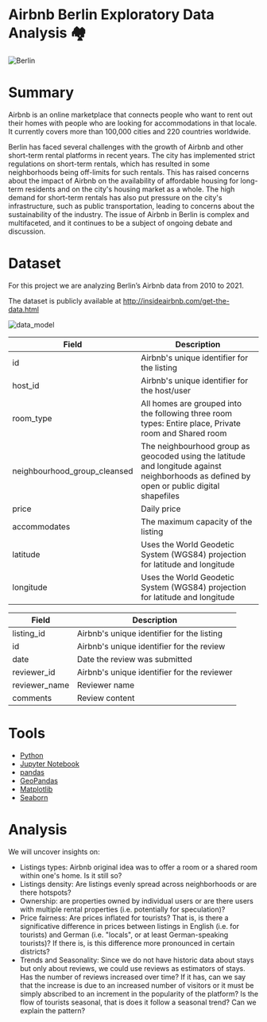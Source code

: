 # Airbnb Berlin Exploratory Data Analysis 🏘️

![Berlin](https://www.br.de/unternehmen/inhalt/organisation/korrespondenten/berlin-deutschland-studio-100~_v-img__16__9__xl_-d31c35f8186ebeb80b0cd843a7c267a0e0c81647.jpg)

# Summary 

Airbnb is an online marketplace that connects people who want to rent out their homes with people who are looking for accommodations in that locale. It currently covers more than 100,000 cities and 220 countries worldwide.

Berlin has faced several challenges with the growth of Airbnb and other short-term rental platforms in recent years. The city has implemented strict regulations on short-term rentals, which has resulted in some neighborhoods being off-limits for such rentals. This has raised concerns about the impact of Airbnb on the availability of affordable housing for long-term residents and on the city's housing market as a whole. The high demand for short-term rentals has also put pressure on the city's infrastructure, such as public transportation, leading to concerns about the sustainability of the industry. The issue of Airbnb in Berlin is complex and multifaceted, and it continues to be a subject of ongoing debate and discussion.

# Dataset 

For this project we are analyzing Berlin’s Airbnb data from 2010 to 2021. 

The dataset is publicly available at http://insideairbnb.com/get-the-data.html


<p align="left">
  <img alt="data_model" src="./img/airbnb_data_model.png">
</p>

| Field  | Description |
| ------------- | ------------- |
| id  | Airbnb's unique identifier for the listing |
| host_id  | Airbnb's unique identifier for the host/user |
| room_type  | All homes are grouped into the following three room types: Entire place, Private room and Shared room |
| neighbourhood_group_cleansed  | The neighbourhood group as geocoded using the latitude and longitude against neighborhoods as defined by open or public digital shapefiles |
| price  | Daily price |
| accommodates  | The maximum capacity of the listing |
| latitude  | Uses the World Geodetic System (WGS84) projection for latitude and longitude |
| longitude  | Uses the World Geodetic System (WGS84) projection for latitude and longitude |

| Field  | Description |
| ------------- | ------------- |
| listing_id  | Airbnb's unique identifier for the listing |
| id  | Airbnb's unique identifier for the review |
| date  | Date the review was submitted |
| reviewer_id  | Airbnb's unique identifier for the reviewer |
| reviewer_name  | Reviewer name |
| comments  | Review content |


# Tools

- [Python](https://www.python.org/)
- [Jupyter Notebook](https://jupyter.org/)
- [pandas](https://pandas.pydata.org/)
- [GeoPandas](https://geopandas.org/en/stable/)
- [Matplotlib](https://matplotlib.org/)
- [Seaborn](https://seaborn.pydata.org/)

# Analysis 

We will uncover insights on:

+ Listings types: Airbnb original idea was to offer a room or a shared room within one's home. Is it still so?
+ Listings density: Are listings evenly spread across neighborhoods or are there hotspots?
+ Ownership: are properties owned by individual users or are there users with multiple rental properties (i.e. potentially for speculation)?
+ Price fairness: Are prices inflated for tourists? That is, is there a significative difference in prices between listings in English (i.e. for tourists) and German (i.e. "locals", or at least German-speaking tourists)? If there is, is this difference more pronounced in certain districts?
+ Trends and Seasonality: Since we do not have historic data about stays but only about reviews, we could use reviews as estimators of stays. Has the number of reviews increased over time? If it has, can we say that the increase is due to an increased number of visitors or it must be simply abscribed to an increment in the popularity of the platform? Is the flow of tourists seasonal, that is does it follow a seasonal trend? Can we explain the pattern?

